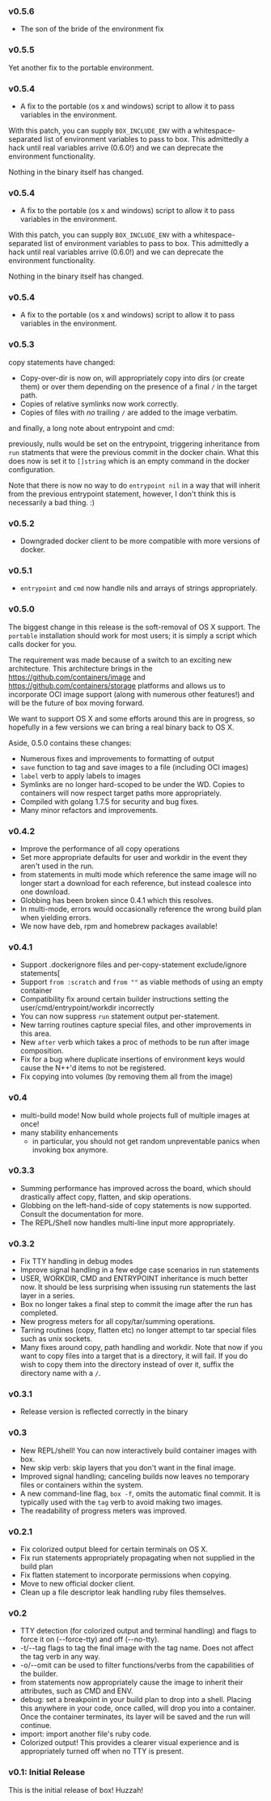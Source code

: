### v0.5.6

* The son of the bride of the environment fix

### v0.5.5

Yet another fix to the portable environment.

### v0.5.4

* A fix to the portable (os x and windows) script to allow it to pass variables in the environment.

With this patch, you can supply `BOX_INCLUDE_ENV` with a whitespace-separated
list of environment variables to pass to box. This admittedly a hack until real
variables arrive (0.6.0!) and we can deprecate the environment functionality.

Nothing in the binary itself has changed.

### v0.5.4

* A fix to the portable (os x and windows) script to allow it to pass variables in the environment.

With this patch, you can supply `BOX_INCLUDE_ENV` with a whitespace-separated
list of environment variables to pass to box. This admittedly a hack until real
variables arrive (0.6.0!) and we can deprecate the environment functionality.

Nothing in the binary itself has changed.

### v0.5.4

* A fix to the portable (os x and windows) script to allow it to pass variables in the environment.

### v0.5.3

copy statements have changed:

* Copy-over-dir is now on, will appropriately copy into dirs (or create
  them) or over them depending on the presence of a final `/` in the
  target path.
* Copies of relative symlinks now work correctly.
* Copies of files with *no* trailing `/` are added to the image
  verbatim.

and finally, a long note about entrypoint and cmd: 

previously, nulls would be set on the entrypoint, triggering inheritance
from `run` statments that were the previous commit in the docker chain.
What this does now is set it to `[]string` which is an empty command in
the docker configuration.

Note that there is now no way to do `entrypoint nil` in a way that will
inherit from the previous entrypoint statement, however, I don't think
this is necessarily a bad thing. :)

### v0.5.2

* Downgraded docker client to be more compatible with more versions of docker.

### v0.5.1

* `entrypoint` and `cmd` now handle nils and arrays of strings appropriately.

### v0.5.0

The biggest change in this release is the soft-removal of OS X support. The
`portable` installation should work for most users; it is simply a script which
calls docker for you.

The requirement was made because of a switch to an exciting new architecture.
This architecture brings in the https://github.com/containers/image and
https://github.com/containers/storage platforms and allows us to incorporate
OCI image support (along with numerous other features!) and will be the future
of box moving forward.

We want to support OS X and some efforts around this are in progress, so
hopefully in a few versions we can bring a real binary back to OS X.

Aside, 0.5.0 contains these changes:

* Numerous fixes and improvements to formatting of output
* `save` function to tag and save images to a file (including OCI images)
* `label` verb to apply labels to images
* Symlinks are no longer hard-scoped to be under the WD. Copies to containers
  will now respect target paths more appropriately.
* Compiled with golang 1.7.5 for security and bug fixes.
* Many minor refactors and improvements.

### v0.4.2

* Improve the performance of all copy operations
* Set more appropriate defaults for user and workdir in the event they aren't
  used in the run.
* from statements in multi mode which reference the same image will no longer
  start a download for each reference, but instead coalesce into one download.
* Globbing has been broken since 0.4.1 which this resolves.
* In multi-mode, errors would occasionally reference the wrong build plan when
  yielding errors.
* We now have deb, rpm and homebrew packages available!

### v0.4.1

* Support .dockerignore files and per-copy-statement exclude/ignore statements[
* Support `from :scratch` and `from ""` as viable methods of using an empty container
* Compatibility fix around certain builder instructions setting the
  user/cmd/entrypoint/workdir incorrectly
* You can now suppress `run` statement output per-statement.
* New tarring routines capture special files, and other improvements in this area.
* New `after` verb which takes a proc of methods to be run after image composition.
* Fix for a bug where duplicate insertions of environment keys would cause the
  N++'d items to not be registered.
* Fix copying into volumes (by removing them all from the image)

### v0.4

* multi-build mode! Now build whole projects full of multiple images at once!
* many stability enhancements
  * in particular, you should not get random unpreventable panics when invoking
    box anymore. 

### v0.3.3

* Summing performance has improved across the board, which should drastically
	affect copy, flatten, and skip operations.
* Globbing on the left-hand-side of copy statements is now supported. Consult
	the documentation for more.
* The REPL/Shell now handles multi-line input more appropriately.

### v0.3.2

* Fix TTY handling in debug modes
* Improve signal handling in a few edge case scenarios in run statements
* USER, WORKDIR, CMD and ENTRYPOINT inheritance is much better now. It should be less
  surprising when issusing run statements the last layer in a series.
* Box no longer takes a final step to commit the image after the run has
  completed.
* New progress meters for all copy/tar/summing operations. 
* Tarring routines (copy, flatten etc) no longer attempt to tar special files
  such as unix sockets.
* Many fixes around copy, path handling and workdir. Note that now if you want
  to copy files into a target that is a directory, it will fail. If you do wish
  to copy them into the directory instead of over it, suffix the directory name
  with a `/`.

### v0.3.1

* Release version is reflected correctly in the binary

### v0.3
* New REPL/shell! You can now interactively build container images with box.
* New skip verb: skip layers that you don't want in the final image.
* Improved signal handling; canceling builds now leaves no temporary files or
  containers within the system.
* A new command-line flag, `box -f`, omits the automatic final commit. It is
  typically used with the `tag` verb to avoid making two images.
* The readability of progress meters was improved. 


### v0.2.1

* Fix colorized output bleed for certain terminals on OS X.
* Fix run statements appropriately propagating when not supplied in the build plan
* Fix flatten statement to incorporate permissions when copying.
* Move to new official docker client.
* Clean up a file descriptor leak handling ruby files themselves.

### v0.2

* TTY detection (for colorized output and terminal handling) and flags to force it on (--force-tty) and off (--no-tty).
* -t/--tag flags to tag the final image with the tag name. Does not affect the tag verb in any way.
* -o/--omit can be used to filter functions/verbs from the capabilities of the builder.
* from statements now appropriately cause the image to inherit their attributes, such as CMD and ENV.
* debug: set a breakpoint in your build plan to drop into a shell. Placing this anywhere in your code, once called, will drop you into a container. Once the container terminates, its layer will be saved and the run will continue.
* import: import another file's ruby code.
* Colorized output! This provides a clearer visual experience and is appropriately turned off when no TTY is present.

### v0.1: Initial Release

This is the initial release of box! Huzzah!

